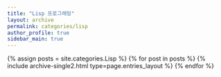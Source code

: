 ```yaml
---
title: "Lisp 프로그래밍"
layout: archive
permalink: categories/lisp
author_profile: true
sidebar_main: true
---
```



{% assign posts = site.categories.Lisp %}
{% for post in posts %} {% include archive-single2.html type=page.entries_layout %} {% endfor %}